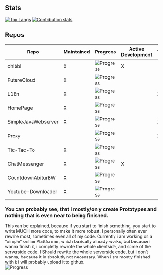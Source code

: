 <!--
**chibbi/chibbi** is a ✨ _special_ ✨ repository because its `README.md` (this file) appears on your GitHub profile.
Here are some ideas to get you started:
- 🔭 I’m currently working on ...
- 🌱 I’m currently learning ...
- 👯 I’m looking to collaborate on ...
- 🤔 I’m looking for help with ...
- 💬 Ask me about ...
- 📫 How to reach me: ...
- 😄 Pronouns: ...
- ⚡ Fun fact: ...
-->

## Stats
[![Top Langs](https://github-readme-stats.vercel.app/api/top-langs/?username=chibbi&theme=radical)](https://github.com/anuraghazra/github-readme-stats)
    [![Contribution stats](https://github-readme-stats.vercel.app/api?username=chibbi&show_icons=true&theme=radical&hide=stars&line_height=48)](https://github.com/anuraghazra/github-readme-stats)
    
 ## Repos
| Repo  | Maintained | Progress | Active Development | Template |
| ------------- | ------------- | ------------- | ------------- | ------------- |
| chibbi  | X  | ![Progress](https://progress-bar.dev/60/?title=progress&width=150) | X |   |
| FutureCloud  | X  | ![Progress](https://progress-bar.dev/60/?title=progress&width=150) |   |   |
| L18n  | X  | ![Progress](https://progress-bar.dev/100/?title=progress&width=150) |   | X |
| HomePage  | X  | ![Progress](https://progress-bar.dev/95/?title=progress&width=150) |   |   |
| SimpleJavaWebserver  | X  | ![Progress](https://progress-bar.dev/87/?title=progress&width=150) |   | X |
| Proxy  |   | ![Progress](https://progress-bar.dev/48/?title=progress&width=150) |   | X |
| Tic-Tac-To  | X  | ![Progress](https://progress-bar.dev/78/?title=progress&width=150) |   |   |
| ChatMessenger  | X  | ![Progress](https://progress-bar.dev/60/?title=progress&width=150) | X |   |
| CountdownAbiturBW  | X  | ![Progress](https://progress-bar.dev/100/?title=progress&width=150) |   |   |
| Youtube-Downloader  | X  | ![Progress](https://progress-bar.dev/100/?title=progress&width=150) |   |   |
    
 ### You can probably see, that i mostly/only create Prototypes and nothing that is even near to being finished.  
 This can be explained, because if you start to finish something, you start to write MUCH more code, to make it more robust.
 I personally often even rewrite most, sometimes even all of my code.
 Currently i am working on a "simple" online Plattformer, which basically already works, but because i wanna finish it, i completly rewrote the whole clientside, and some of the serverside code.  I Should rewrite the whole serverside code, but i don't wanna, because it is absolutly not necessary. When i am mostly finished with it i will probably upload it to github.    
![Progress](https://progress-bar.dev/28/?title=progress&width=250)
